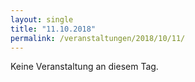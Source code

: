 ```yaml
---
layout: single
title: "11.10.2018"
permalink: /veranstaltungen/2018/10/11/
---
```


Keine Veranstaltung an diesem Tag.
